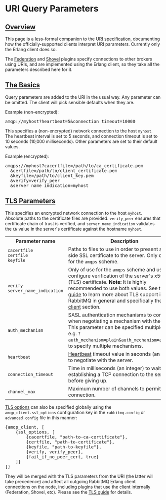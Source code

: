 <!--
Copyright (c) 2007-2020 VMware, Inc. or its affiliates.

All rights reserved. This program and the accompanying materials
are made available under the terms of the under the Apache License,
Version 2.0 (the "License”); you may not use this file except in compliance
with the License. You may obtain a copy of the License at

https://www.apache.org/licenses/LICENSE-2.0

Unless required by applicable law or agreed to in writing, software
distributed under the License is distributed on an "AS IS" BASIS,
WITHOUT WARRANTIES OR CONDITIONS OF ANY KIND, either express or implied.
See the License for the specific language governing permissions and
limitations under the License.
-->

# URI Query Parameters

## <a id="overview" class="anchor" href="#overview">Overview</a>

This page is a less-formal companion to the <a
href="uri-spec.html">URI specification</a>, documenting how the
officially-supported clients interpret URI parameters. Currently
only the Erlang client does so.

The [Federation](federation-reference.html#upstreams)
and [Shovel](shovel.html#uris) plugins specify
connections to other brokers using URIs, and are implemented
using the Erlang client, so they take all the parameters
described here for it.

## <a id="basics" class="anchor" href="#basics">The Basics</a>

Query parameters are added to the URI in the usual way. Any
parameter can be omitted. The client will pick sensible defaults
when they are.

Example (non-encrypted):

<pre class="lang-ini">
amqp://myhost?heartbeat=5&amp;connection_timeout=10000
</pre>

This specifies a (non-encrypted) network connection to the host
`myhost`. The heartbeat interval is set to 5 seconds,
and connection timeout is set to 10 seconds (10,000 milliseconds).
Other parameters are set to their default values.

Example (encrypted):

<pre class="lang-ini">
amqps://myhost?cacertfile=/path/to/ca_certificate.pem
  &amp;certfile=/path/to/client_certificate.pem
  &amp;keyfile=/path/to/client_key.pem
  &amp;verify=verify_peer
  &amp;server_name_indication=myhost
</pre>

## <a id="tls" class="anchor" href="#tls">TLS Parameters</a>

This specifies an encrypted network connection to the host
`myhost`. Absolute paths to the certificate files
are provided. `verify_peer` ensures that certificate
chain of trust is verified, and `server_name_indication`
validates the `CN` value in the server's certificate
against the hostname `myhost`.

<table>
  <tr>
    <th>Parameter name</th>
    <th>Description</th>
  </tr>
  <tr>
    <td>
      <code>cacertfile</code><br/>
      <code>certfile</code><br/>
      <code>keyfile</code>
    </td>
    <td>
      Paths to files to use in order to present a client-side SSL
      certificate to the server. Only of use for the
      <code>amqps</code> scheme.
    </td>
  </tr>
  <tr>
    <td>
      <code>verify</code><br/>
      <code>server_name_indication</code>
    </td>
    <td>
      Only of use for the <code>amqps</code> scheme and used to
      configure verification of the server's x509 (TLS)
      certificate. <b>Note:</b> It is highly recommended to use
      both values. See the <a href="ssl.html">TLS guide</a> to
      learn more about TLS support in RabbitMQ in general and specifically the
      <a href="ssl.html#configure-erlang">Erlang client</a>
      section.
    </td>
  </tr>
  <tr>
    <td><code>auth_mechanism</code></td>
    <td>
      SASL authentication mechanisms to consider when negotiating
      a mechanism with the server. This parameter can be specified
      multiple times,
      e.g. <code>?auth_mechanism=plain&amp;auth_mechanism=amqplain</code>,
      to specify multiple mechanisms.
    </td>
  </tr>
  <tr>
    <td><code>heartbeat</code></td>
    <td>
      <a href="/heartbeats.html">Heartbeat</a> timeout value in seconds (an integer)
      to negotiate with the server.
    </td>
  </tr>
  <tr>
    <td><code>connection_timeout</code></td>
    <td>
      Time in milliseconds (an integer) to wait while establishing a TCP connection
      to the server before giving up.
    </td>
  </tr>
  <tr>
    <td><code>channel_max</code></td>
    <td>
      Maximum number of channels to permit on this connection.
    </td>
  </tr>
</table>

[TLS options](/ssl.html) can also be specified globally using the
`amqp_client.ssl_options` configuration key in the `rabbitmq.config` or
`advanced.config` file in this manner:

<pre class="lang-erlang">
{amqp_client, [
    {ssl_options, [
        {cacertfile, "path-to-ca-certificate"},
        {certfile, "path-to-certificate"},
        {keyfile, "path-to-keyfile"},
        {verify, verify_peer},
        {fail_if_no_peer_cert, true}
    ]}
]}
</pre>

They will be merged with the TLS parameters from the URI (the latter will take
precedence) and affect all outgoing RabbitMQ Erlang client connections on the
node, including plugins that use the client internally (Federation, Shovel,
etc). Please see the [TLS guide](/ssl.html) for details.
